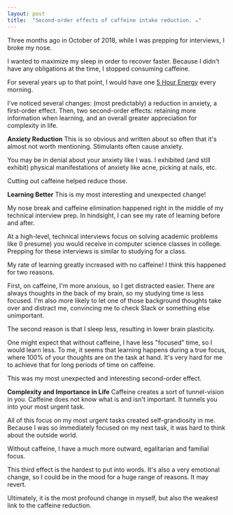 ```yaml
---
layout: post
title:  "Second-order effects of caffeine intake reduction. ☕️"
---
```


Three months ago in October of 2018, while I was prepping for interviews, I broke my nose.

I wanted to maximize my sleep in order to recover faster. Because I didn't have any obligations at the time, I stopped consuming caffeine. 

For several years up to that point, I would have one [5 Hour Energy](www.5hourenergy.com) every morning.

I've noticed several changes: (most predictably) a reduction in anxiety, a first-order effect. Then, two second-order effects: retaining more information when learning, and an overall greater appreciation for complexity in life.

**Anxiety Reduction**
This is so obvious and written about so often that it's almost not worth mentioning. Stimulants often cause anxiety. 

You may be in denial about your anxiety like I was. I exhibited (and still exhibit) physical manifestations of anxiety like acne, picking at nails, etc.

Cutting out caffeine helped reduce those.

**Learning Better**
This is my most interesting and unexpected change!

My nose break and caffeine elimination happened right in the middle of my technical interview prep. In hindsight, I can see my rate of learning before and after.

At a high-level, technical interviews focus on solving academic problems like (I presume) you would receive in computer science classes in college. Prepping for these interviews is similar to studying for a class.

My rate of learning greatly increased with no caffeine! I think this happened for two reasons. 

First, on caffeine, I'm more anxious, so I get distracted easier. There are always thoughts in the back of my brain, so my studying time is less focused. I'm also more likely to let one of those background thoughts take over and distract me, convincing me to check Slack or something else unimportant.

The second reason is that I sleep less, resulting in lower brain plasticity.

One might expect that without caffeine, I have less "focused" time, so I would learn less. To me, it seems that learning happens during a true focus, where 100% of your thoughts are on the task at hand. It's very hard for me to achieve that for long periods of time on caffeine.

This was my most unexpected and interesting second-order effect.

**Complexity and Importance in Life**
Caffeine creates a sort of tunnel-vision in you. Caffeine does not know what is and isn't important. It tunnels you into your most urgent task.

All of this focus on my most urgent tasks created self-grandiosity in me. Because I was so immediately focused on my next task, it was hard to think about the outside world.

Without caffeine, I have a much more outward, egalitarian and familial focus.

This third effect is the hardest to put into words. It's also a very emotional change, so I could be in the mood for a huge range of reasons. It may revert.

Ultimately, it is the most profound change in myself, but also the weakest link to the caffeine reduction.
